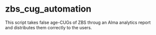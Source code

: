 # zbs_cug_automation
This script takes false age-CUGs of ZBS throug an Alma analytics report and distributes them correctly to the users.
